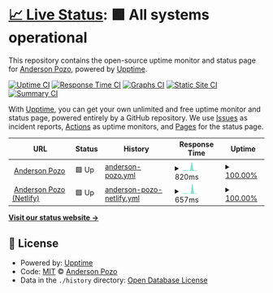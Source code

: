 # [📈 Live Status](https://anderson-pozo.github.io/upptime): <!--live status--> **🟩 All systems operational**

This repository contains the open-source uptime monitor and status page for [Anderson Pozo](https://andersonpozo.me), powered by [Upptime](https://github.com/upptime/upptime).

[![Uptime CI](https://github.com/anderson-pozo/upptime/workflows/Uptime%20CI/badge.svg)](https://github.com/anderson-pozo/upptime/actions?query=workflow%3A%22Uptime+CI%22)
[![Response Time CI](https://github.com/anderson-pozo/upptime/workflows/Response%20Time%20CI/badge.svg)](https://github.com/anderson-pozo/upptime/actions?query=workflow%3A%22Response+Time+CI%22)
[![Graphs CI](https://github.com/anderson-pozo/upptime/workflows/Graphs%20CI/badge.svg)](https://github.com/anderson-pozo/upptime/actions?query=workflow%3A%22Graphs+CI%22)
[![Static Site CI](https://github.com/anderson-pozo/upptime/workflows/Static%20Site%20CI/badge.svg)](https://github.com/anderson-pozo/upptime/actions?query=workflow%3A%22Static+Site+CI%22)
[![Summary CI](https://github.com/anderson-pozo/upptime/workflows/Summary%20CI/badge.svg)](https://github.com/anderson-pozo/upptime/actions?query=workflow%3A%22Summary+CI%22)

With [Upptime](https://upptime.js.org), you can get your own unlimited and free uptime monitor and status page, powered entirely by a GitHub repository. We use [Issues](https://github.com/anderson-pozo/upptime/issues) as incident reports, [Actions](https://github.com/anderson-pozo/upptime/actions) as uptime monitors, and [Pages](https://anderson-pozo.github.io/upptime) for the status page.

<!--start: status pages-->
<!-- This summary is generated by Upptime (https://github.com/upptime/upptime) -->
<!-- Do not edit this manually, your changes will be overwritten -->
<!-- prettier-ignore -->
| URL | Status | History | Response Time | Uptime |
| --- | ------ | ------- | ------------- | ------ |
| <img alt="" src="https://favicons.githubusercontent.com/andersonpozo.me" height="13"> [Anderson Pozo](https://andersonpozo.me/) | 🟩 Up | [anderson-pozo.yml](https://github.com/Anderson-Pozo/upptime/commits/HEAD/history/anderson-pozo.yml) | <details><summary><img alt="Response time graph" src="./graphs/anderson-pozo/response-time-week.png" height="20"> 820ms</summary><br><a href="https://anderson-pozo.github.io/upptime/history/anderson-pozo"><img alt="Response time 394" src="https://img.shields.io/endpoint?url=https%3A%2F%2Fraw.githubusercontent.com%2FAnderson-Pozo%2Fupptime%2FHEAD%2Fapi%2Fanderson-pozo%2Fresponse-time.json"></a><br><a href="https://anderson-pozo.github.io/upptime/history/anderson-pozo"><img alt="24-hour response time 283" src="https://img.shields.io/endpoint?url=https%3A%2F%2Fraw.githubusercontent.com%2FAnderson-Pozo%2Fupptime%2FHEAD%2Fapi%2Fanderson-pozo%2Fresponse-time-day.json"></a><br><a href="https://anderson-pozo.github.io/upptime/history/anderson-pozo"><img alt="7-day response time 820" src="https://img.shields.io/endpoint?url=https%3A%2F%2Fraw.githubusercontent.com%2FAnderson-Pozo%2Fupptime%2FHEAD%2Fapi%2Fanderson-pozo%2Fresponse-time-week.json"></a><br><a href="https://anderson-pozo.github.io/upptime/history/anderson-pozo"><img alt="30-day response time 487" src="https://img.shields.io/endpoint?url=https%3A%2F%2Fraw.githubusercontent.com%2FAnderson-Pozo%2Fupptime%2FHEAD%2Fapi%2Fanderson-pozo%2Fresponse-time-month.json"></a><br><a href="https://anderson-pozo.github.io/upptime/history/anderson-pozo"><img alt="1-year response time 394" src="https://img.shields.io/endpoint?url=https%3A%2F%2Fraw.githubusercontent.com%2FAnderson-Pozo%2Fupptime%2FHEAD%2Fapi%2Fanderson-pozo%2Fresponse-time-year.json"></a></details> | <details><summary><a href="https://anderson-pozo.github.io/upptime/history/anderson-pozo">100.00%</a></summary><a href="https://anderson-pozo.github.io/upptime/history/anderson-pozo"><img alt="All-time uptime 99.97%" src="https://img.shields.io/endpoint?url=https%3A%2F%2Fraw.githubusercontent.com%2FAnderson-Pozo%2Fupptime%2FHEAD%2Fapi%2Fanderson-pozo%2Fuptime.json"></a><br><a href="https://anderson-pozo.github.io/upptime/history/anderson-pozo"><img alt="24-hour uptime 100.00%" src="https://img.shields.io/endpoint?url=https%3A%2F%2Fraw.githubusercontent.com%2FAnderson-Pozo%2Fupptime%2FHEAD%2Fapi%2Fanderson-pozo%2Fuptime-day.json"></a><br><a href="https://anderson-pozo.github.io/upptime/history/anderson-pozo"><img alt="7-day uptime 100.00%" src="https://img.shields.io/endpoint?url=https%3A%2F%2Fraw.githubusercontent.com%2FAnderson-Pozo%2Fupptime%2FHEAD%2Fapi%2Fanderson-pozo%2Fuptime-week.json"></a><br><a href="https://anderson-pozo.github.io/upptime/history/anderson-pozo"><img alt="30-day uptime 99.92%" src="https://img.shields.io/endpoint?url=https%3A%2F%2Fraw.githubusercontent.com%2FAnderson-Pozo%2Fupptime%2FHEAD%2Fapi%2Fanderson-pozo%2Fuptime-month.json"></a><br><a href="https://anderson-pozo.github.io/upptime/history/anderson-pozo"><img alt="1-year uptime 99.97%" src="https://img.shields.io/endpoint?url=https%3A%2F%2Fraw.githubusercontent.com%2FAnderson-Pozo%2Fupptime%2FHEAD%2Fapi%2Fanderson-pozo%2Fuptime-year.json"></a></details>
| <img alt="" src="https://favicons.githubusercontent.com/andersonpozo.netlify.app" height="13"> [Anderson Pozo (Netlify)](https://andersonpozo.netlify.app) | 🟩 Up | [anderson-pozo-netlify.yml](https://github.com/Anderson-Pozo/upptime/commits/HEAD/history/anderson-pozo-netlify.yml) | <details><summary><img alt="Response time graph" src="./graphs/anderson-pozo-netlify/response-time-week.png" height="20"> 657ms</summary><br><a href="https://anderson-pozo.github.io/upptime/history/anderson-pozo-netlify"><img alt="Response time 230" src="https://img.shields.io/endpoint?url=https%3A%2F%2Fraw.githubusercontent.com%2FAnderson-Pozo%2Fupptime%2FHEAD%2Fapi%2Fanderson-pozo-netlify%2Fresponse-time.json"></a><br><a href="https://anderson-pozo.github.io/upptime/history/anderson-pozo-netlify"><img alt="24-hour response time 274" src="https://img.shields.io/endpoint?url=https%3A%2F%2Fraw.githubusercontent.com%2FAnderson-Pozo%2Fupptime%2FHEAD%2Fapi%2Fanderson-pozo-netlify%2Fresponse-time-day.json"></a><br><a href="https://anderson-pozo.github.io/upptime/history/anderson-pozo-netlify"><img alt="7-day response time 657" src="https://img.shields.io/endpoint?url=https%3A%2F%2Fraw.githubusercontent.com%2FAnderson-Pozo%2Fupptime%2FHEAD%2Fapi%2Fanderson-pozo-netlify%2Fresponse-time-week.json"></a><br><a href="https://anderson-pozo.github.io/upptime/history/anderson-pozo-netlify"><img alt="30-day response time 518" src="https://img.shields.io/endpoint?url=https%3A%2F%2Fraw.githubusercontent.com%2FAnderson-Pozo%2Fupptime%2FHEAD%2Fapi%2Fanderson-pozo-netlify%2Fresponse-time-month.json"></a><br><a href="https://anderson-pozo.github.io/upptime/history/anderson-pozo-netlify"><img alt="1-year response time 230" src="https://img.shields.io/endpoint?url=https%3A%2F%2Fraw.githubusercontent.com%2FAnderson-Pozo%2Fupptime%2FHEAD%2Fapi%2Fanderson-pozo-netlify%2Fresponse-time-year.json"></a></details> | <details><summary><a href="https://anderson-pozo.github.io/upptime/history/anderson-pozo-netlify">100.00%</a></summary><a href="https://anderson-pozo.github.io/upptime/history/anderson-pozo-netlify"><img alt="All-time uptime 99.99%" src="https://img.shields.io/endpoint?url=https%3A%2F%2Fraw.githubusercontent.com%2FAnderson-Pozo%2Fupptime%2FHEAD%2Fapi%2Fanderson-pozo-netlify%2Fuptime.json"></a><br><a href="https://anderson-pozo.github.io/upptime/history/anderson-pozo-netlify"><img alt="24-hour uptime 100.00%" src="https://img.shields.io/endpoint?url=https%3A%2F%2Fraw.githubusercontent.com%2FAnderson-Pozo%2Fupptime%2FHEAD%2Fapi%2Fanderson-pozo-netlify%2Fuptime-day.json"></a><br><a href="https://anderson-pozo.github.io/upptime/history/anderson-pozo-netlify"><img alt="7-day uptime 100.00%" src="https://img.shields.io/endpoint?url=https%3A%2F%2Fraw.githubusercontent.com%2FAnderson-Pozo%2Fupptime%2FHEAD%2Fapi%2Fanderson-pozo-netlify%2Fuptime-week.json"></a><br><a href="https://anderson-pozo.github.io/upptime/history/anderson-pozo-netlify"><img alt="30-day uptime 100.00%" src="https://img.shields.io/endpoint?url=https%3A%2F%2Fraw.githubusercontent.com%2FAnderson-Pozo%2Fupptime%2FHEAD%2Fapi%2Fanderson-pozo-netlify%2Fuptime-month.json"></a><br><a href="https://anderson-pozo.github.io/upptime/history/anderson-pozo-netlify"><img alt="1-year uptime 99.99%" src="https://img.shields.io/endpoint?url=https%3A%2F%2Fraw.githubusercontent.com%2FAnderson-Pozo%2Fupptime%2FHEAD%2Fapi%2Fanderson-pozo-netlify%2Fuptime-year.json"></a></details>

<!--end: status pages-->

[**Visit our status website →**](https://anderson-pozo.github.io/upptime)

## 📄 License

- Powered by: [Upptime](https://github.com/upptime/upptime)
- Code: [MIT](./LICENSE) © [Anderson Pozo](https://andersonpozo.me)
- Data in the `./history` directory: [Open Database License](https://opendatacommons.org/licenses/odbl/1-0/)
